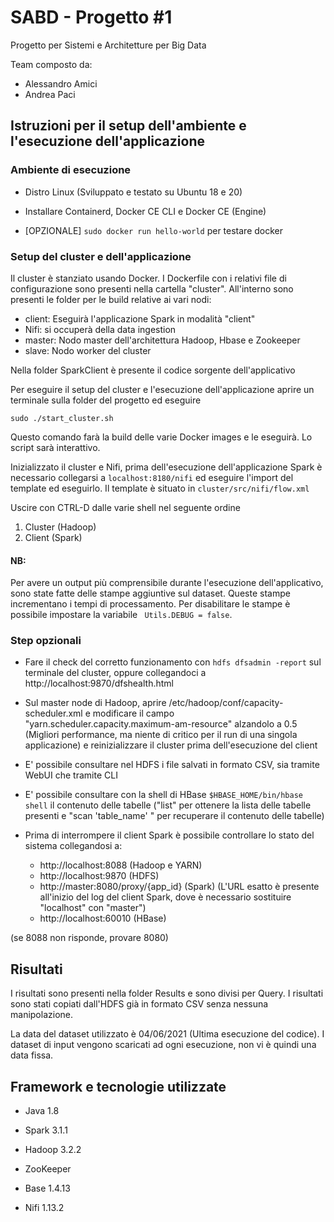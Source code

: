 # SABD - Progetto #1
Progetto per Sistemi e Architetture per Big Data

Team composto da:
 - Alessandro Amici
 - Andrea Paci

## Istruzioni per il setup dell'ambiente e l'esecuzione dell'applicazione

### Ambiente di esecuzione

 - Distro Linux (Sviluppato e testato su Ubuntu 18 e 20) 

 - Installare Containerd, Docker CE CLI e Docker CE (Engine)
 
 - [OPZIONALE] ``` sudo docker run hello-world ``` per testare docker
 

### Setup del cluster e dell'applicazione

  	
Il cluster è stanziato usando Docker. I Dockerfile con i relativi file di configurazione sono presenti nella cartella "cluster". All'interno sono presenti le folder per le build relative ai vari nodi:
 - client: Eseguirà l'applicazione Spark in modalità "client"
 - Nifi: si occuperà della data ingestion
 - master: Nodo master dell'architettura Hadoop, Hbase e Zookeeper
 - slave: Nodo worker del cluster
 
 Nella folder SparkClient è presente il codice sorgente dell'applicativo

Per eseguire il setup del cluster e l'esecuzione dell'applicazione aprire un terminale sulla folder del progetto ed eseguire

``` cd cluster/scripts
sudo ./start_cluster.sh 
```
Questo comando farà la build delle varie Docker images e le eseguirà. Lo script sarà interattivo.

Inizializzato il cluster e Nifi, prima dell'esecuzione dell'applicazione Spark è necessario collegarsi a ```localhost:8180/nifi``` ed eseguire l'import del template ed eseguirlo. Il template è situato in ```cluster/src/nifi/flow.xml```

Uscire con CTRL-D dalle varie shell nel seguente ordine
 1) Cluster (Hadoop)
 2) Client  (Spark)
 
#### NB:
Per avere un output più comprensibile durante l'esecuzione dell'applicativo, sono state fatte delle stampe aggiuntive sul dataset. Queste stampe incrementano i tempi di processamento. Per disabilitare le stampe è possibile impostare la variabile  ``` Utils.DEBUG = false```.


### Step opzionali	
 	
 - Fare il check del corretto funzionamento con ```hdfs dfsadmin -report``` sul terminale del cluster, oppure collegandoci a http://localhost:9870/dfshealth.html
 	
 - Sul master node di Hadoop, aprire /etc/hadoop/conf/capacity-scheduler.xml e modificare il campo "yarn.scheduler.capacity.maximum-am-resource" alzandolo a 0.5 (Migliori performance, ma niente di critico per il run di una singola applicazione) e reinizializzare il cluster prima dell'esecuzione del client

 - E' possibile consultare nel HDFS i file salvati in formato CSV, sia tramite WebUI che tramite CLI
 
 - E' possibile consultare con la shell di HBase ```$HBASE_HOME/bin/hbase shell``` il contenuto delle tabelle ("list" per ottenere la lista delle tabelle presenti e "scan 'table_name' " per recuperare il contenuto delle tabelle)
 	 
 - Prima di interrompere il client Spark è possibile controllare lo stato del sistema collegandosi a:
 		
	+ http://localhost:8088   		               (Hadoop e YARN) 
 	+ http://localhost:9870   		               (HDFS)  
 	+ http://master:8080/proxy/{app_id}   	(Spark) (L'URL esatto è presente all'inizio del log del client Spark, dove è necessario sostituire "localhost" con "master")
 	+ http://localhost:60010  		               (HBase)
	
(se 8088 non risponde, provare 8080)  
 		
## Risultati

I risultati sono presenti nella folder Results e sono divisi per Query. I risultati sono stati copiati dall'HDFS già in formato CSV senza nessuna manipolazione.

La data del dataset utilizzato è 04/06/2021 (Ultima esecuzione del codice).
I dataset di input vengono scaricati ad ogni esecuzione, non vi è quindi una data fissa.

## Framework e tecnologie utilizzate

 - Java 1.8

 - Spark 3.1.1

 - Hadoop 3.2.2

 - ZooKeeper

 - Base 1.4.13

 - Nifi 1.13.2
